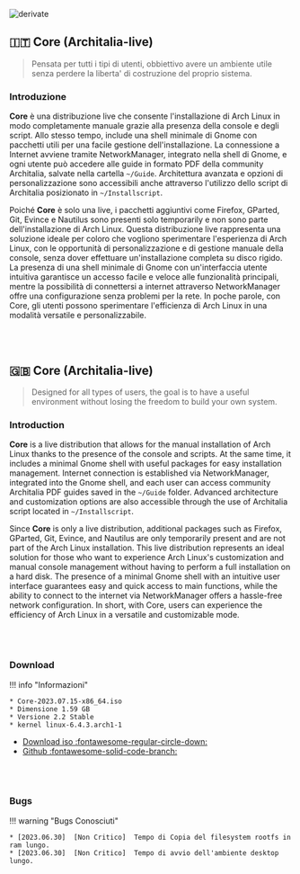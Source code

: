 
![derivate](https://github.com/ArchItalia/site/assets/117321045/53bceac4-82c2-40e0-8a50-805061d50593)

## 🇮🇹 Core (Architalia-live) 
> Pensata per tutti i tipi di utenti, obbiettivo avere un ambiente utile senza perdere la liberta' di costruzione del proprio sistema. 

### Introduzione

**Core** è una distribuzione live che consente l'installazione di Arch Linux in modo completamente manuale grazie alla presenza della console e degli script. Allo stesso tempo, include una shell minimale di Gnome con pacchetti utili per una facile gestione dell'installazione. La connessione a Internet avviene tramite NetworkManager, integrato nella shell di Gnome, e ogni utente può accedere alle guide in formato PDF della community Architalia, salvate nella cartella `~/Guide`. Architettura avanzata e opzioni di personalizzazione sono accessibili anche attraverso l'utilizzo dello script di Architalia posizionato in `~/Installscript`. 

Poiché **Core** è solo una live, i pacchetti aggiuntivi come Firefox, GParted, Git, Evince e Nautilus sono presenti solo temporarily e non sono parte dell'installazione di Arch Linux. Questa distribuzione live rappresenta una soluzione ideale per coloro che vogliono sperimentare l'esperienza di Arch Linux, con le opportunità di personalizzazione e di gestione manuale della console, senza dover effettuare un'installazione completa su disco rigido. La presenza di una shell minimale di Gnome con un'interfaccia utente intuitiva garantisce un accesso facile e veloce alle funzionalità principali, mentre la possibilità di connettersi a internet attraverso NetworkManager offre una configurazione senza problemi per la rete. In poche parole, con Core, gli utenti possono sperimentare l'efficienza di Arch Linux in una modalità versatile e personalizzabile.

<br><br>

## 🇬🇧 Core (Architalia-live)

> Designed for all types of users, the goal is to have a useful environment without losing the freedom to build your own system.

### Introduction

**Core** is a live distribution that allows for the manual installation of Arch Linux thanks to the presence of the console and scripts. At the same time, it includes a minimal Gnome shell with useful packages for easy installation management. Internet connection is established via NetworkManager, integrated into the Gnome shell, and each user can access community Architalia PDF guides saved in the `~/Guide` folder. Advanced architecture and customization options are also accessible through the use of Architalia script located in `~/Installscript`.

Since **Core** is only a live distribution, additional packages such as Firefox, GParted, Git, Evince, and Nautilus are only temporarily present and are not part of the Arch Linux installation. This live distribution represents an ideal solution for those who want to experience Arch Linux's customization and manual console management without having to perform a full installation on a hard disk. The presence of a minimal Gnome shell with an intuitive user interface guarantees easy and quick access to main functions, while the ability to connect to the internet via NetworkManager offers a hassle-free network configuration. In short, with Core, users can experience the efficiency of Arch Linux in a versatile and customizable mode.

<br><br>


### Download

!!! info "Informazioni"
    
    * Core-2023.07.15-x86_64.iso
    * Dimensione 1.59 GB
    * Versione 2.2 Stable
    * kernel linux-6.4.3.arch1-1

- [Download iso :fontawesome-regular-circle-down:](https://drive.google.com/file/d/1fLy2mhjPzqsyzPX8keMmRB1YasU4NPiU/view?usp=sharing)
- [Github :fontawesome-solid-code-branch:](https://github.com/ArchItalia/architalia-live.git)

<br><br>

### Bugs

!!! warning "Bugs Conosciuti"

    * [2023.06.30]  [Non Critico]  Tempo di Copia del filesystem rootfs in ram lungo. 
    * [2023.06.30]  [Non Critico]  Tempo di avvio dell'ambiente desktop lungo. 

<br><br><br><br>



